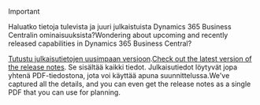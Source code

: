 > [!IMPORTANT]
>
> <span data-ttu-id="d04c6-101">Haluatko tietoja tulevista ja juuri julkaistuista Dynamics 365 Business Centralin ominaisuuksista?</span><span class="sxs-lookup"><span data-stu-id="d04c6-101">Wondering about upcoming and recently released capabilities in Dynamics 365 Business Central?</span></span>
>
> <span data-ttu-id="d04c6-102">[Tutustu julkaisutietojen uusimpaan versioon](/business-applications-release-notes/April19/dynamics365-business-central/).</span><span class="sxs-lookup"><span data-stu-id="d04c6-102">[Check out the latest version of the release notes](/business-applications-release-notes/April19/dynamics365-business-central/).</span></span> <span data-ttu-id="d04c6-103">Se sisältää kaikki tiedot. Julkaisutiedot löytyvät jopa yhtenä PDF-tiedostona, jota voi käyttää apuna suunnittelussa.</span><span class="sxs-lookup"><span data-stu-id="d04c6-103">We've captured all the details, and you can even get the release notes as a single PDF that you can use for planning.</span></span>  
